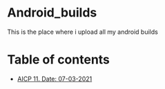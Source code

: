 # Android_builds
This is the place where i upload all my android builds

# Table of contents

- [AICP 11. Date: 07-03-2021](https://github.com/HritwikSinghal/Android_builds/releases/tag/aicp.v16.1)